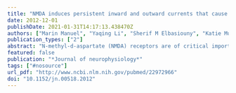 ```yaml
---
title: "NMDA induces persistent inward and outward currents that cause rhythmic bursting in adult rodent motoneurons"
date: 2012-12-01
publishDate: 2021-01-31T14:17:13.438470Z
authors: ["Marin Manuel", "Yaqing Li", "Sherif M Elbasiouny", "Katie Murray", "Anna Griener", "C J Heckman", "David J Bennett"]
publication_types: ["2"]
abstract: "N-methyl-d-aspartate (NMDA) receptors are of critical importance for locomotion in the developing neonatal spinal cord in rats and mice. However, due to profound changes in the expression of NMDA receptors in development between the neonatal stages and adulthood, it is unclear whether NMDA receptors are still an important component of locomotion in the adult rodent spinal cord. To shed light on this issue, we have taken advantage of recently developed preparations allowing the intracellular recording of adult motoneurons that control the tail in the sacrocaudal spinal cord of adult mice and rats. We show that in the adult sacrocaudal spinal cord, NMDA induces rhythmic activity recorded on the ventral roots, often coordinated from left to right, as in swimming motions with the tail (fictive locomotion). The adult motoneurons themselves are intrinsically sensitive to NMDA application. That is, when motoneurons are synaptically isolated with TTX, NMDA still causes spontaneous bursts of rhythmic activity, depending on the membrane potential. We show that these bursts in motoneurons depend on an NMDA-mediated persistent inward current and are terminated by the progressive activation of a persistent outward current. These results indicate that motoneurons, along with the central pattern generator, can actively participate in the production of swimminglike locomotor activity in adult rodents."
featured: false
publication: "*Journal of neurophysiology*"
tags: ["#nosource"]
url_pdf: "http://www.ncbi.nlm.nih.gov/pubmed/22972966"
doi: "10.1152/jn.00518.2012"
---
```


